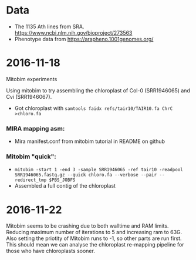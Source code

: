 Data
====

- The 1135 Ath lines from SRA. https://www.ncbi.nlm.nih.gov/bioproject/273563
- Phenotype data from https://arapheno.1001genomes.org/


# 2016-11-18

Mitobim experiments

Using mitobim to try assembling the chloroplast of Col-0 (SRR1946065) and Cvi
(SRR1946067).

* Got chloroplast with `samtools faidx refs/tair10/TAIR10.fa ChrC >chloro.fa`

### MIRA mapping asm:

* Mira manifest.conf from mitobim tutorial in README on github

### Mitobim "quick":

* `mitobim -start 1 -end 3 -sample SRR1946065 -ref tair10 -readpool
  SRR1946065.fastq.gz --quick chloro.fa --verbose --pair
  --redirect_tmp $PBS_JOBFS`
* Assembled a full contig of the chloroplast

# 2016-11-22

Mitobim seems to be crashing due to both walltime and RAM limits. Reducing
maximum number of iterations to 5 and increasing ram to 63G. Also setting the
priotity of Mitobim runs to -1, so other parts are run first. This should mean
we can analyse the chloroplast re-mapping pipeline for those who have
chloroplasts sooner.
